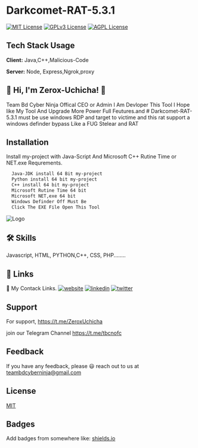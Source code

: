 # Darkcomet-RAT-5.3.1


[![MIT License](https://img.shields.io/badge/License-MIT-green.svg)](https://choosealicense.com/licenses/mit/)
[![GPLv3 License](https://img.shields.io/badge/License-GPL%20v3-yellow.svg)](https://opensource.org/licenses/)
[![AGPL License](https://img.shields.io/badge/license-AGPL-blue.svg)](http://www.gnu.org/licenses/agpl-3.0)


## Tech Stack Usage

**Client:** Java,C++,Malicious-Code

**Server:** Node, Express,Ngrok,proxy



## 🚀 Hi, I'm Zerox-Uchicha! 👋
Team Bd Cyber Ninja Offical CEO or Admin I Am Devloper This Tool I Hope like My Tool And Upgrade More Power Full Feutures.and # Darkcomet-RAT-5.3.1 must be use windows RDP and target to victime and this rat support a windows definder bypass Like a FUG Stelear and RAT



## Installation

Install my-project with Java-Script And Microsoft C++ Rutine Time or NET.exe Requrements.

```bash
  Java-JDK install 64 Bit my-project
  Python install 64 bit my-project
  C++ install 64 bit my-project
  Microsoft Rutine Time 64 bit 
  Microsoft NET,exe 64 bit
  Windows Definder Off Must Be
  Click The EXE File Open This Tool

```
    
![Logo](https://h.top4top.io/p_3226cpjpk1.jpg)







## 🛠 Skills
Javascript, HTML, PYTHON,C++, CSS, PHP........


## 🔗 Links
🔗 My Contack Links.
[![website](https://img.shields.io/badge/my_website-000?style=for-the-badge&logo=ko-fi&logoColor=white)](https://aliffreelancer.website2.me//)
[![linkedin](https://img.shields.io/badge/linkedin-0A66C2?style=for-the-badge&logo=linkedin&logoColor=white)](www.linkedin.com/in/ah-alif-hassan-joy-61966b256/)
[![twitter](https://img.shields.io/badge/twitter-1DA1F2?style=for-the-badge&logo=twitter&logoColor=white)](https://twitter.com/ahalifhassanjoy/)

## Support

For support, https://t.me/ZeroxUchicha 



 join our Telegram Channel https://t.me/tbcnofc


## Feedback

If you have any feedback, please 😃️ reach out to us at teambdcyberninja@gmail.com

## License

[MIT](https://choosealicense.com/licenses/mit/)

## Badges

Add badges from somewhere like: [shields.io](https://shields.io/)

